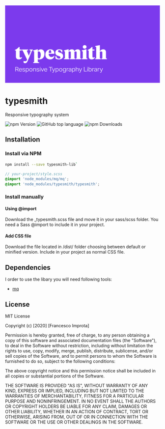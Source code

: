 ![typesmith cover](cover.png)

# typesmith
Responsive typography system

![npm Version](https://img.shields.io/npm/v/typesmith-lib?style=flat-square) ![GitHub top language](https://img.shields.io/github/languages/top/zetareticoli/typesmith?style=flat-square) ![npm Downloads](https://img.shields.io/npm/dt/typesmith-lib?logo=npm&style=flat-square)

## Installation

### Install via NPM

```bash
npm install --save typesmith-lib`
```

```scss
// your-project/style.scss
@import 'node_modules/mq/mq';
@import 'node_modules/typesmith/typesmith';
```

### Install manually

#### Using @import
Download the _typesmith.scss file and move it in your sass/scss folder. You need a Sass @import to include it in your project.

#### Add CSS file
Download the file located in /dist/ folder choosing between default or minified version. Include in your project as normal CSS file.


## Dependencies
I order to use the libary you will need following tools:
- [mq](https://github.com/zetareticoli/mq)


## License
MIT License

Copyright (c) [2020] [Francesco Improta]

Permission is hereby granted, free of charge, to any person obtaining a copy
of this software and associated documentation files (the "Software"), to deal
in the Software without restriction, including without limitation the rights
to use, copy, modify, merge, publish, distribute, sublicense, and/or sell
copies of the Software, and to permit persons to whom the Software is
furnished to do so, subject to the following conditions:

The above copyright notice and this permission notice shall be included in all
copies or substantial portions of the Software.

THE SOFTWARE IS PROVIDED "AS IS", WITHOUT WARRANTY OF ANY KIND, EXPRESS OR
IMPLIED, INCLUDING BUT NOT LIMITED TO THE WARRANTIES OF MERCHANTABILITY,
FITNESS FOR A PARTICULAR PURPOSE AND NONINFRINGEMENT. IN NO EVENT SHALL THE
AUTHORS OR COPYRIGHT HOLDERS BE LIABLE FOR ANY CLAIM, DAMAGES OR OTHER
LIABILITY, WHETHER IN AN ACTION OF CONTRACT, TORT OR OTHERWISE, ARISING FROM,
OUT OF OR IN CONNECTION WITH THE SOFTWARE OR THE USE OR OTHER DEALINGS IN THE
SOFTWARE.
